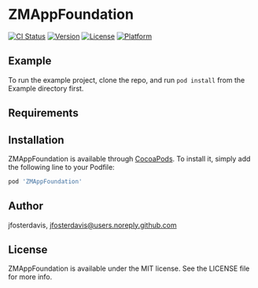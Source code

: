 # ZMAppFoundation

[![CI Status](http://img.shields.io/travis/jfosterdavis/ZMAppFoundation.svg?style=flat)](https://travis-ci.org/jfosterdavis/ZMAppFoundation)
[![Version](https://img.shields.io/cocoapods/v/ZMAppFoundation.svg?style=flat)](http://cocoapods.org/pods/ZMAppFoundation)
[![License](https://img.shields.io/cocoapods/l/ZMAppFoundation.svg?style=flat)](http://cocoapods.org/pods/ZMAppFoundation)
[![Platform](https://img.shields.io/cocoapods/p/ZMAppFoundation.svg?style=flat)](http://cocoapods.org/pods/ZMAppFoundation)

## Example

To run the example project, clone the repo, and run `pod install` from the Example directory first.

## Requirements

## Installation

ZMAppFoundation is available through [CocoaPods](http://cocoapods.org). To install
it, simply add the following line to your Podfile:

```ruby
pod 'ZMAppFoundation'
```

## Author

jfosterdavis, jfosterdavis@users.noreply.github.com

## License

ZMAppFoundation is available under the MIT license. See the LICENSE file for more info.
